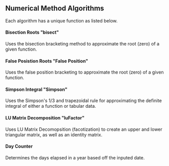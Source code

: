 ## Numerical Method Algorithms
Each algorithm has a unique function as listed below.

#### Bisection Roots "bisect"
Uses the bisection bracketing method to approximate the root (zero) of a given function.


#### False Posistion Roots "False Position"
Uses the false position bracketing to approximate the root (zero) of a given function.

#### Simpson Integral "Simpson"
Uses the Simpson's 1/3 and trapezoidal rule for approximating the definite integral of either a function or tabular data.

#### LU Matrix Decomposition "luFactor"
Uses LU Matrix Decomopsition (facotization) to create an upper and lower triangular matrix, as well as an identity matrix.

#### Day Counter
Determines the days elapsed in a year based off the inputed date.
